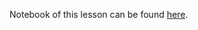 Notebook of this lesson can be found [here](https://github.com/rmotr-curriculum/base-python-curriculum/blob/master/unit-10-collections-part-3/lesson-2-nested-loops/Nested%20Loops.ipynb).
